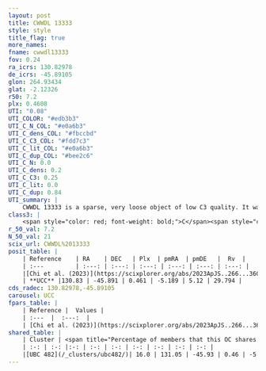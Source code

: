 ```yaml
---
layout: post
title: CWWDL 13333
style: style
title_flag: true
more_names: 
fname: cwwdl13333
fov: 0.24
ra_icrs: 130.82978
de_icrs: -45.89105
glon: 264.93434
glat: -2.12326
r50: 7.2
plx: 0.4608
UTI: "0.08"
UTI_COLOR: "#edb3b3"
UTI_C_N_COL: "#e0a6b3"
UTI_C_dens_COL: "#fbccbd"
UTI_C_C3_COL: "#fdd7c3"
UTI_C_lit_COL: "#e0a6b3"
UTI_C_dup_COL: "#bee2c6"
UTI_C_N: 0.0
UTI_C_dens: 0.2
UTI_C_C3: 0.25
UTI_C_lit: 0.0
UTI_C_dup: 0.84
UTI_summary: |
    CWWDL 13333 is a sparse, very loose object of low C3 quality. It was recently reported in the literature.<br><br>This is very likely a unique object, which shares a small percentage of members with at least one previously reported entry.<br><br><span style="color: #99180f; font-weight: bold;">Warning: </span>contains less than 25 stars with <i>P>0.5</i> estimated.
class3: |
    <span style="color: red; font-weight: bold;">C</span><span style="color: red; font-weight: bold;">C</span>
r_50_val: 7.2
N_50_val: 21
scix_url: CWWDL%2013333
posit_table: |
    | Reference    | RA    | DEC   | Plx  | pmRA  | pmDE   |  Rv  |
    | :---         | :---: | :---: | :---: | :---: | :---: | :---: |
    |[Chi et al. (2023)](https://scixplorer.org/abs/2023ApJS..266...36C) | 130.759 | -45.896 | 0.456 | -5.279 | 5.124 | -- |
    | **UCC** |130.83 | -45.891 | 0.461 | -5.189 | 5.12 | 29.794 | 
cds_radec: 130.82978,-45.89105
carousel: UCC
fpars_table: |
    | Reference |  Values |
    | :---  |  :---:  |
    | [Chi et al. (2023)](https://scixplorer.org/abs/2023ApJS..266...36C) | `logAge=6.56, Z=0.35` |
shared_table: |
    | Cluster | <span title="Percentage of members that this OC shares with the ones listed">%</span>   | RA   | DEC   | Plx   | pmRA  | pmDE  | Rv | UTI |
    | :-: | :-: |:-: | :-: | :-: | :-: | :-: | :-: | :-: |
    |[UBC 482](/_clusters/ubc482/)| 16.0 | 131.05 | -45.93 | 0.46 | -5.14 | 5.03 | -- |0.4 |
---
```


